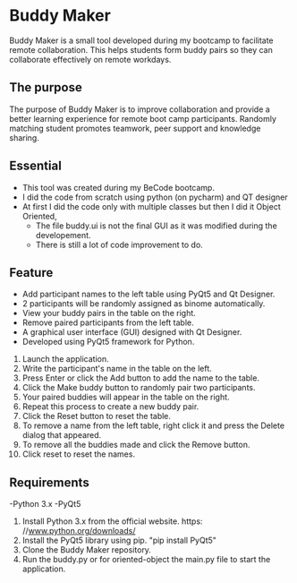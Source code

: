 # Buddy Maker

Buddy Maker is a small tool developed during my bootcamp to facilitate remote collaboration. This helps students form buddy pairs so they can collaborate effectively on remote workdays.

## The purpose

The purpose of Buddy Maker is to improve collaboration and provide a better learning experience for remote boot camp participants. Randomly matching student promotes teamwork, peer support and knowledge sharing.

## Essential

- This tool was created during my BeCode bootcamp.
- I did the code from scratch using python (on pycharm) and QT designer
- At first I did the code only with multiple classes but then I did it Object Oriented,
    - The file buddy.ui is not the final GUI as it was modified during the developement.
    - There is still a lot of code improvement to do.

## Feature

- Add participant names to the left table using PyQt5 and Qt Designer. 
- 2 participants will be randomly assigned as binome automatically.
- View your buddy pairs in the table on the right.
- Remove paired participants from the left table.
- A graphical user interface (GUI) designed with Qt Designer.
- Developed using PyQt5 framework for Python.

1. Launch the application.
2. Write the participant's name in the table on the left.
3. Press Enter or click the Add button to add the name to the table.
4. Click the Make buddy button to randomly pair two participants.
5. Your paired buddies will appear in the table on the right. 
6. Repeat this process to create a new buddy pair.
7. Click the Reset button to reset the table.
8. To remove a name from the left table, right click it and press the Delete dialog that appeared.
9. To remove all the buddies made and click the Remove button.
10. Click reset to reset the names.

## Requirements

-Python 3.x
-PyQt5

1. Install Python 3.x from the official website.
https:
//www.python.org/downloads/
2. Install the PyQt5 library using pip.
"pip install PyQt5"
3. Clone the Buddy Maker repository.
4. Run the buddy.py or for oriented-object the main.py file to start the application.



